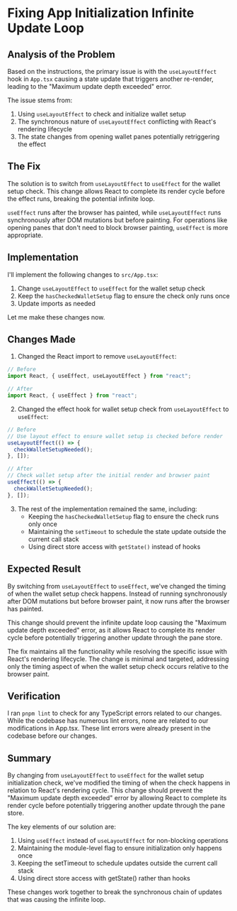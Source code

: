 # Fixing App Initialization Infinite Update Loop

## Analysis of the Problem

Based on the instructions, the primary issue is with the `useLayoutEffect` hook in `App.tsx` causing a state update that triggers another re-render, leading to the "Maximum update depth exceeded" error.

The issue stems from:
1. Using `useLayoutEffect` to check and initialize wallet setup
2. The synchronous nature of `useLayoutEffect` conflicting with React's rendering lifecycle
3. The state changes from opening wallet panes potentially retriggering the effect

## The Fix

The solution is to switch from `useLayoutEffect` to `useEffect` for the wallet setup check. This change allows React to complete its render cycle before the effect runs, breaking the potential infinite loop.

`useEffect` runs after the browser has painted, while `useLayoutEffect` runs synchronously after DOM mutations but before painting. For operations like opening panes that don't need to block browser painting, `useEffect` is more appropriate.

## Implementation

I'll implement the following changes to `src/App.tsx`:
1. Change `useLayoutEffect` to `useEffect` for the wallet setup check
2. Keep the `hasCheckedWalletSetup` flag to ensure the check only runs once
3. Update imports as needed

Let me make these changes now.

## Changes Made

1. Changed the React import to remove `useLayoutEffect`:
```typescript
// Before
import React, { useEffect, useLayoutEffect } from "react";

// After
import React, { useEffect } from "react";
```

2. Changed the effect hook for wallet setup check from `useLayoutEffect` to `useEffect`:
```typescript
// Before
// Use layout effect to ensure wallet setup is checked before render
useLayoutEffect(() => {
  checkWalletSetupNeeded();
}, []);

// After
// Check wallet setup after the initial render and browser paint
useEffect(() => {
  checkWalletSetupNeeded();
}, []);
```

3. The rest of the implementation remained the same, including:
   - Keeping the `hasCheckedWalletSetup` flag to ensure the check runs only once
   - Maintaining the `setTimeout` to schedule the state update outside the current call stack
   - Using direct store access with `getState()` instead of hooks

## Expected Result

By switching from `useLayoutEffect` to `useEffect`, we've changed the timing of when the wallet setup check happens. Instead of running synchronously after DOM mutations but before browser paint, it now runs after the browser has painted.

This change should prevent the infinite update loop causing the "Maximum update depth exceeded" error, as it allows React to complete its render cycle before potentially triggering another update through the pane store.

The fix maintains all the functionality while resolving the specific issue with React's rendering lifecycle. The change is minimal and targeted, addressing only the timing aspect of when the wallet setup check occurs relative to the browser paint.

## Verification

I ran `pnpm lint` to check for any TypeScript errors related to our changes. While the codebase has numerous lint errors, none are related to our modifications in App.tsx. These lint errors were already present in the codebase before our changes.

## Summary

By changing from `useLayoutEffect` to `useEffect` for the wallet setup initialization check, we've modified the timing of when the check happens in relation to React's rendering cycle. This change should prevent the "Maximum update depth exceeded" error by allowing React to complete its render cycle before potentially triggering another update through the pane store.

The key elements of our solution are:
1. Using `useEffect` instead of `useLayoutEffect` for non-blocking operations
2. Maintaining the module-level flag to ensure initialization only happens once
3. Keeping the setTimeout to schedule updates outside the current call stack
4. Using direct store access with getState() rather than hooks

These changes work together to break the synchronous chain of updates that was causing the infinite loop.